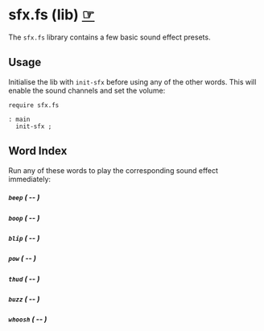 # sfx.fs (lib) [☞](https://github.com/ams-hackers/gbforth/blob/master/lib/sfx.fs)

The `sfx.fs` library contains a few basic sound effect presets.

## Usage

Initialise the lib with `init-sfx` before using any of the other words. This
will enable the sound channels and set the volume:

```forth
require sfx.fs

: main
  init-sfx ;
```

## Word Index

Run any of these words to play the corresponding sound effect immediately:

##### `beep` _( -- )_

##### `boop` _( -- )_

##### `blip` _( -- )_

##### `pow` _( -- )_

##### `thud` _( -- )_

##### `buzz` _( -- )_

##### `whoosh` _( -- )_
